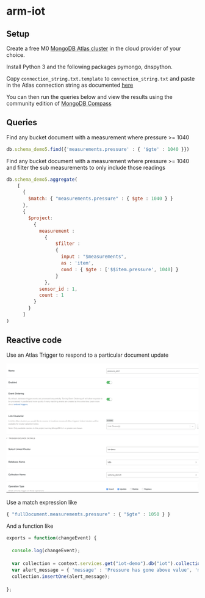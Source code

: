 # arm-iot

## Setup

Create a free M0 [MongoDB Atlas cluster](https://www.mongodb.com/cloud/atlas) in the cloud provider of your choice.

Install Python 3 and the following packages pymongo, dnspython.

Copy `connection_string.txt.template` to `connection_string.txt` and paste in the Atlas connection string as documented [here](https://docs.atlas.mongodb.com/getting-started/?_ga=2.233944087.82986543.1561906829-943158870.1536563311)

You can then run the queries below and view the results using the community edition of [MongoDB Compass](https://www.mongodb.com/products/compass)

## Queries

Find any bucket document with a measurement where pressure >= 1040

```javascript
db.schema_demo5.find({'measurements.pressure' : { '$gte' : 1040 }})
```

Find any bucket document with a measurement where pressure >= 1040 and filter the sub measurements to only include those readings

```javascript
db.schema_demo5.aggregate(
    [
      {
        $match: { "measurements.pressure" : { $gte : 1040 } }
      }, 
      {
        $project: 
          {
            measurement : 
              {
                  $filter : 
                  {
                    input : "$measurements",
                    as : 'item',
                    cond : { $gte : ['$$item.pressure', 1040] }
                  }
              },
            sensor_id : 1,
            count : 1
          }
        }
      ]
)
```

## Reactive code

Use an Atlas Trigger to respond to a particular document update

![Trigger](img/trigger.png)

Use a match expression like

```javascript
{ "fullDocument.measurements.pressure" : { "$gte" : 1050 } }
```

And a function like

```javascript
exports = function(changeEvent) {

  console.log(changeEvent);
  
  var collection = context.services.get("iot-demo").db("iot").collection("alerts");
  var alert_message = { 'message' : 'Pressure has gone above value', 'm' : changeEvent.fullDocument };
  collection.insertOne(alert_message);
  
};
```
